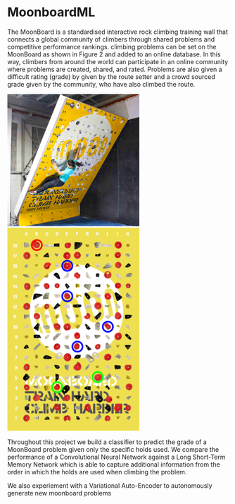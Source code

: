 # MoonboardML
The MoonBoard is a standardised interactive rock climbing training wall that connects a global community of climbers through shared problems and competitive performance rankings. climbing problems can be set on the MoonBoard as shown in Figure 2 and added to an online database. In this way, climbers from around the world can participate in an online community where problems are created, shared, and rated. Problems are also given a difficult rating (grade) by given by the route setter and a crowd sourced grade given by the community, who have also climbed the route.

<img src="moonboard.jpg" alt="a moonboard" width="300"/>

<img src="moonboardproblem.png" alt="a moonboard problem" width="300"/>

Throughout this project we build a classifier to predict the grade of a MoonBoard problem given only the specific holds used. We compare the performance of a Convolutional Neural Network against a Long Short-Term Memory Network which is able to capture additional information from the order in which the holds are used when climbing the problem. 

We also experiement with a Variational Auto-Encoder to autonomously generate new moonboard problems
